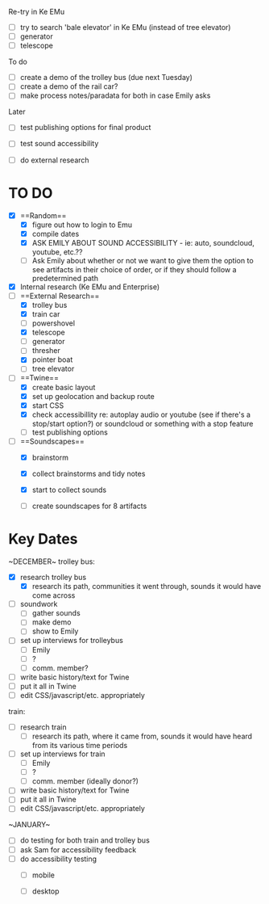 Re-try in Ke EMu
- [ ] try to search 'bale elevator' in Ke EMu (instead of tree elevator)
- [ ] generator
- [ ] telescope

To do
- [ ] create a demo of the trolley bus (due next Tuesday)
- [ ] create a demo of the rail car?
- [ ] make process notes/paradata for both in case Emily asks

Later
- [ ] test publishing options for final product
- [ ] test sound accessibility
- [ ] do external research



# TO DO
- [x] ==Random==
	- [x] figure out how to login to Emu
	- [x] compile dates
	- [x] ASK EMILY ABOUT SOUND ACCESSIBILITY - ie: auto, soundcloud, youtube, etc.??
	- [ ] Ask Emily about whether or not we want to give them the option to see artifacts in their choice of order, or if they should follow a predetermined path
- [x] Internal research (Ke EMu and Enterprise)
- [ ] ==External Research==
	- [x] trolley bus
	- [x] train car
	- [ ] powershovel
	- [x] telescope
	- [ ] generator
	- [ ] thresher
	- [x] pointer boat
	- [ ] tree elevator
- [ ] ==Twine==
	- [x] create basic layout
	- [x] set up geolocation and backup route
	- [x] start CSS
	- [x] check accessibillity re: autoplay audio or youtube (see if there's a stop/start option?) or soundcloud or something with a stop feature
	- [ ] test publishing options
- [ ] ==Soundscapes==
	- [x] brainstorm
	- [x] collect brainstorms and tidy notes
	- [x] start to collect sounds
	- [ ] create soundscapes for 8 artifacts



# Key Dates
~DECEMBER~
trolley bus:
- [x] research trolley bus
	- [x] research its path, communities it went through, sounds it would have come across
- [ ] soundwork
	- [ ] gather sounds
	- [ ] make demo
	- [ ] show to Emily
- [ ] set up interviews for trolleybus
	- [ ] Emily
	- [ ] ?
	- [ ] comm. member?
- [ ] write basic history/text for Twine
- [ ] put it all in Twine
- [ ] edit CSS/javascript/etc. appropriately

train:
- [ ] research train
	- [ ] research its path, where it came from, sounds it would have heard from its various time periods
- [ ] set up interviews for train
	- [ ] Emily
	- [ ] ?
	- [ ] comm. member (ideally donor?)
- [ ] write basic history/text for Twine
- [ ] put it all in Twine
- [ ] edit CSS/javascript/etc. appropriately

~JANUARY~
- [ ] do testing for both train and trolley bus
- [ ] ask Sam for accessibility feedback
- [ ] do accessibility testing
	- [ ] mobile 
	- [ ] desktop

